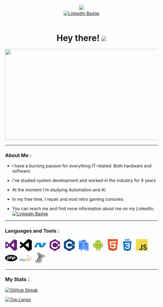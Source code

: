 <!--
**Kabe88/Kabe88** is a ✨ _special_ ✨ repository because its `README.md` (this file) appears on your GitHub profile.

Here are some ideas to get you started:

- 🔭 I’m currently working on ...
- 🌱 I’m currently learning ...
- 👯 I’m looking to collaborate on ...
- 🤔 I’m looking for help with ...
- 💬 Ask me about ...
- 📫 How to reach me: ...
- 😄 Pronouns: ...
- ⚡ Fun fact: ...
-->

<div id="header" align="center">
  <img src="https://media.giphy.com/media/M9gbBd9nbDrOTu1Mqx/giphy.gif" width="100"/>
  <div id="badges">
  <a href="https://www.linkedin.com/in/jonas-andersson88/">
    <img src="https://img.shields.io/badge/LinkedIn-blue?style=for-the-badge&logo=linkedin&logoColor=white" alt="LinkedIn Badge"/>
  </a>
</div>
<img src="https://komarev.com/ghpvc/?username=Kabe88&style=flat-square&color=blue" alt=""/>
<h1>
  Hey there!
  <img src="https://media.giphy.com/media/hvRJCLFzcasrR4ia7z/giphy.gif" width="30px"/>
</h1>
</div>
<div align="center">
  <img src="https://media.giphy.com/media/dWesBcTLavkZuG35MI/giphy.gif" width="600" height="300"/>
</div>

---

### About Me :

- I have a burning passion for everything IT-related. Both hardware and software.

- I've studied system development and worked in the industry for 9 years

- At the moment I'm studying Automation and AI

- In my free time, I repair and mod retro gaming consoles

- You can reach me and find more information about me on my LinkedIn: [![Linkedin Badge](https://img.shields.io/badge/-LinkedIn-blue?style=flat&logo=Linkedin&logoColor=white)](https://www.linkedin.com/in/jonas-andersson88/)

---

### Languages and Tools :
<div>
  <img src="https://github.com/devicons/devicon/blob/master/icons/visualstudio/visualstudio-plain.svg"  title="Visual Studio" alt="Visual Studio" width="40" height="40"/>&nbsp;
  <img src="https://github.com/devicons/devicon/blob/master/icons/vscode/vscode-plain.svg"  title="VSCode" alt="VSCode" width="40" height="40"/>&nbsp;
  <img src="https://github.com/devicons/devicon/blob/master/icons/dot-net/dot-net-plain.svg"  title=".NET" alt=".NET" width="40" height="40"/>&nbsp;
  <img src="https://github.com/devicons/devicon/blob/master/icons/csharp/csharp-plain.svg"  title="C#" alt="C#" width="40" height="40"/>&nbsp;
  <img src="https://github.com/devicons/devicon/blob/master/icons/cplusplus/cplusplus-plain.svg"  title="C++" alt="C++" width="40" height="40"/>&nbsp;
  <img src="https://github.com/devicons/devicon/blob/master/icons/androidstudio/androidstudio-plain.svg"  title="Android Studio" alt="Android Studio" width="40" height="40"/>&nbsp;
  <img src="https://github.com/devicons/devicon/blob/master/icons/android/android-plain.svg"  title="Android" alt="Android" width="40" height="40"/>&nbsp;
  <img src="https://github.com/devicons/devicon/blob/master/icons/html5/html5-original.svg" title="HTML5" alt="HTML" width="40" height="40"/>&nbsp;
  <img src="https://github.com/devicons/devicon/blob/master/icons/css3/css3-plain-wordmark.svg"  title="CSS3" alt="CSS" width="40" height="40"/>&nbsp;
  <img src="https://github.com/devicons/devicon/blob/master/icons/javascript/javascript-original.svg" title="JavaScript" alt="JavaScript" width="40" height="40"/>&nbsp;
  <img src="https://github.com/devicons/devicon/blob/master/icons/php/php-plain.svg" title="PHP"  alt="PHP width="40" height="40"/>&nbsp;
  <img src="https://github.com/devicons/devicon/blob/master/icons/mysql/mysql-original-wordmark.svg" title="MySQL"  alt="MySQL" width="40" height="40"/>&nbsp;
  <img src="https://github.com/devicons/devicon/blob/master/icons/microsoftsqlserver/microsoftsqlserver-plain.svg" title="Microsoft SQL Server"  alt="Microsoft SQL Server" width="40" height="40"/>&nbsp;
</div>

---

### My Stats :

[![GitHub Streak](http://github-readme-streak-stats.herokuapp.com?user=Kabe88&theme=dark&background=000000)](https://git.io/streak-stats)

[![Top Langs](https://github-readme-stats.vercel.app/api/top-langs/?username=Kabe88&layout=compact&theme=vision-friendly-dark)](https://github.com/anuraghazra/github-readme-stats)
